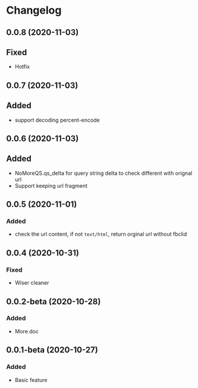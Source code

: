 # Changelog

## 0.0.8 (2020-11-03)
## Fixed
+ Hotfix

## 0.0.7 (2020-11-03)
## Added
+ support decoding percent-encode

## 0.0.6 (2020-11-03)
## Added
+ NoMoreQS.qs_delta for query string delta to check different with orignal url
+ Support keeping url fragment

## 0.0.5 (2020-11-01)
### Added
+ check the url content, if not `text/html`, return orginal url without fbclid

## 0.0.4 (2020-10-31)
### Fixed
+ Wiser cleaner

## 0.0.2-beta (2020-10-28)
### Added
+ More doc

## 0.0.1-beta (2020-10-27)

### Added
+ Basic feature
